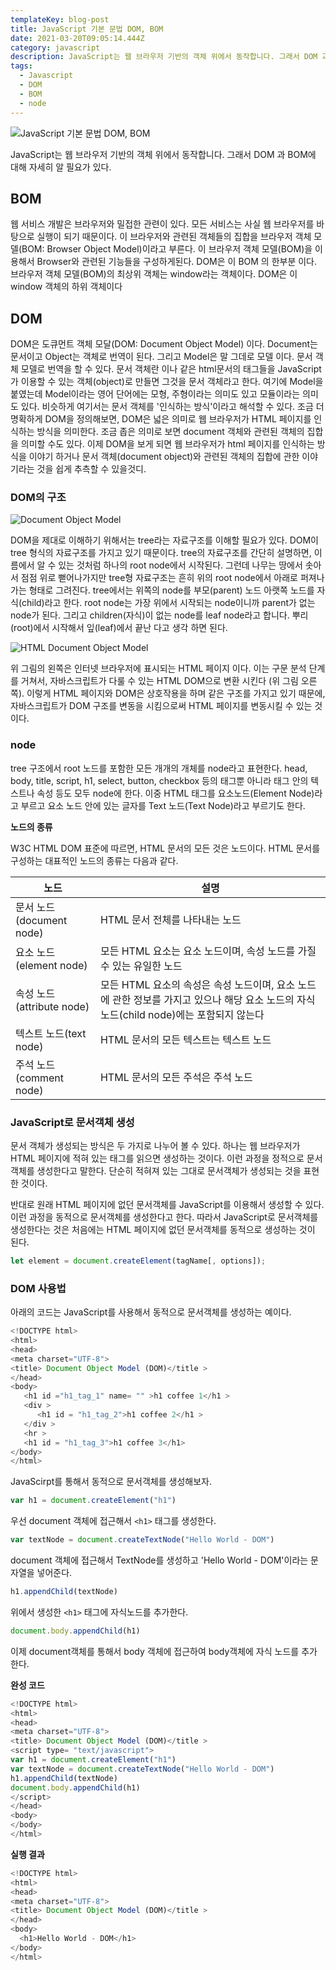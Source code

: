 ```yaml
---
templateKey: blog-post
title: JavaScript 기본 문법 DOM, BOM
date: 2021-03-20T09:05:14.444Z
category: javascript
description: JavaScript는 웹 브라우저 기반의 객체 위에서 동작합니다. 그래서 DOM 과 BOM에 대해 자세히 알 필요가 있다. DOM 은 Document Object Model 이다. BOM 은 Browser Object Model 이다.
tags:
  - Javascript
  - DOM
  - BOM
  - node
---
```


![JavaScript 기본 문법 DOM, BOM](/assets/javascript-img.png "JavaScript 기본 문법 DOM, BOM")

JavaScript는 웹 브라우저 기반의 객체 위에서 동작합니다. 그래서 DOM 과 BOM에 대해 자세히 알 필요가 있다.

## BOM

웹 서비스 개발은 브라우저와 밀접한 관련이 있다. 모든 서비스는 사실 웹 브라우저를 바탕으로 실행이 되기 때문이다. 이 브라우저와 관련된 객체들의 집합을 브라우저 객체 모델(BOM: Browser Object Model)이라고 부른다. 이 브라우저 객체 모델(BOM)을 이용해서 Browser와 관련된 기능들을 구성하게된다. DOM은 이 BOM 의 한부분 이다. 브라우저 객체 모델(BOM)의 최상위 객체는 window라는 객체이다. DOM은 이 window 객체의 하위 객체이다

## DOM

DOM은 도큐먼트 객체 모달(DOM: Document Object Model) 이다. Document는 문서이고 Object는 객체로 번역이 된다. 그리고 Model은 말 그데로 모델 이다. 문서 객체 모델로 번역을 할 수 있다.
문서 객체란 <html>이나 <body> 같은 html문서의 태그들을 JavaScript가 이용할 수 있는 객체(object)로 만들면 그것을 문서 객체라고 한다. 여기에 Model을 붙였는데 Model이라는 영어 단어에는 모형, 주형이라는 의미도 있고 모듈이라는 의미도 있다. 비슷하게 여기서는 문서 객체를 '인식하는 방식'이라고 해석할 수 있다. 조금 더 명확하게 DOM을 정의해보면, DOM은 넓은 의미로 웹 브라우저가 HTML 페이지를 인식하는 방식을 의미한다. 조금 좁은 의미로 보면 document 객체와 관련된 객체의 집합을 의미할 수도 있다. 이제 DOM을 보게 되면 웹 브라우저가 html 페이지를 인식하는 방식을 이야기 하거나 문서 객체(document object)와 관련된 객체의 집합에 관한 이야기라는 것을 쉽게 추측할 수 있을것디.

### DOM의 구조

![Document Object Model](/assets/document-object-model-structure.png "Document Object Model")

DOM을 제대로 이해하기 위해서는 tree라는 자료구조를 이해할 필요가 있다. DOM이 tree 형식의 자료구조를 가지고 있기 때문이다. tree의 자료구조를 간단히 설명하면, 이름에서 알 수 있는 것처럼 하나의 root node에서 시작된다. 그런데 나무는 땅에서 솟아서 점점 위로 뻗어나가지만 tree형 자료구조는 흔히 위의 root node에서 아래로 퍼져나가는 형태로 그려진다. tree에서는 위쪽의 node를 부모(parent) 노드 아랫쪽 노드를 자식(child)라고 한다. root node는 가장 위에서 시작되는 node이니까 parent가 없는 node가 된다. 그리고 children(자식)이 없는 node를 leaf node라고 합니다. 뿌리(root)에서 시작해서 잎(leaf)에서 끝난 다고 생각 하면 된다.

![HTML Document Object Model](/assets/document-object-model-html.png "HTML Document Object Model")

위 그림의 왼쪽은 인터넷 브라우저에 표시되는 HTML 페이지 이다. 이는 구문 분석 단계를 거쳐서, 자바스크립트가 다룰 수 있는 HTML DOM으로 변환 시킨다 (위 그림 오른쪽). 이렇게 HTML 페이지와 DOM은 상호작용을 하며 같은 구조를 가지고 있기 때문에, 자바스크립트가 DOM 구조를 변동을 시킴으로써 HTML 페이지를 변동시킬 수 있는 것이다.

### node

tree 구조에서 root 노드를 포함한 모든 개개의 개체를 node라고 표현한다. head, body, title, script, h1, select, button, checkbox 등의 태그뿐 아니라 태그 안의 텍스트나 속성 등도 모두 node에 한다. 이중 HTML 태그를 요소노드(Element Node)라고 부르고 요소 노드 안에 있는 글자를 Text 노드(Text Node)라고 부르기도 한다.

**노드의 종류**

W3C HTML DOM 표준에 따르면, HTML 문서의 모든 것은 노드이다. HTML 문서를 구성하는 대표적인 노드의 종류는 다음과 같다.

| 노드                      | 설명                                                                                                                                    |
| ------------------------- | --------------------------------------------------------------------------------------------------------------------------------------- |
| 문서 노드(document node)  | HTML 문서 전체를 나타내는 노드                                                                                                          |
| 요소 노드(element node)   | 모든 HTML 요소는 요소 노드이며, 속성 노드를 가질 수 있는 유일한 노드                                                                    |
| 속성 노드(attribute node) | 모든 HTML 요소의 속성은 속성 노드이며, 요소 노드에 관한 정보를 가지고 있으나 해당 요소 노드의 자식 노드(child node)에는 포함되지 않는다 |
| 텍스트 노드(text node)    | HTML 문서의 모든 텍스트는 텍스트 노드                                                                                                   |
| 주석 노드(comment node)   | HTML 문서의 모든 주석은 주석 노드                                                                                                       |

### JavaScript로 문서객체 생성

문서 객체가 생성되는 방식은 두 가지로 나누어 볼 수 있다. 하나는 웹 브라우저가 HTML 페이지에 적혀 있는 태그를 읽으면 생성하는 것이다. 이런 과정을 정적으로 문서 객체를 생성한다고 말한다. 단순히 적혀져 있는 그대로 문서객체가 생성되는 것을 표현한 것이다.

반대로 원래 HTML 페이지에 없던 문서객체를 JavaScript를 이용해서 생성할 수 있다. 이런 과정을 동적으로 문서객체를 생성한다고 한다. 따라서 JavaScript로 문서객체를 생성한다는 것은 처음에는 HTML 페이지에 없던 문서객체를 동적으로 생성하는 것이 된다.

```javascript
let element = document.createElement(tagName[, options]);
```

### DOM 사용법

아래의 코드는 JavaScript를 사용해서 동적으로 문서객체를 생성하는 예이다.

```javascript
<!DOCTYPE html>
<html>
<head>
<meta charset="UTF-8">
<title> Document Object Model (DOM)</title >
</head>
<body>
   <h1 id ="h1_tag_1" name= "" >h1 coffee 1</h1 >
   <div >
      <h1 id = "h1_tag_2">h1 coffee 2</h1 >
   </div >
   <hr >
   <h1 id = "h1_tag_3">h1 coffee 3</h1>
</body>
</html>
```

JavaScirpt를 통해서 동적으로 문서객체를 생성해보자.

```javascript
var h1 = document.createElement("h1")
```

우선 document 객체에 접근해서 `<h1>` 태그를 생성한다.

```javascript
var textNode = document.createTextNode("Hello World - DOM")
```

document 객체에 접근해서 TextNode를 생성하고 'Hello World - DOM'이라는 문자열을 넣어준다.

```javascript
h1.appendChild(textNode)
```

위에서 생성한 `<h1>` 태그에 자식노드를 추가한다.

```javascript
document.body.appendChild(h1)
```

이제 document객체를 통해서 body 객체에 접근하여 body객체에 자식 노드를 추가 한다.

**완성 코드**

```javascript
<!DOCTYPE html>
<html>
<head>
<meta charset="UTF-8">
<title> Document Object Model (DOM)</title >
<script type= "text/javascript">
var h1 = document.createElement("h1")
var textNode = document.createTextNode("Hello World - DOM")
h1.appendChild(textNode)
document.body.appendChild(h1)
</script>
</head>
<body>
</body>
</html>
```

**실행 결과**

```javascript
<!DOCTYPE html>
<html>
<head>
<meta charset="UTF-8">
<title> Document Object Model (DOM)</title >
</head>
<body>
  <h1>Hello World - DOM</h1>
</body>
</html>
```
